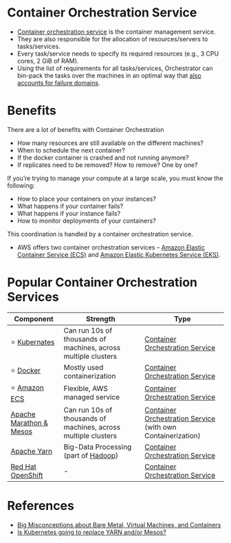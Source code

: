 # Container Orchestration Service
- [Container orchestration service](https://www.vmware.com/topics/glossary/content/container-orchestration.html) is the container management service.
- They are also responsible for the allocation of resources/servers to tasks/services. 
- Every task/service needs to specify its required resources (e.g., 3 CPU cores, 2 GiB of RAM). 
- Using the list of requirements for all tasks/services, Orchestrator can bin-pack the tasks over the machines in an optimal way that [also accounts for failure domains](../0_SystemGlossaries/Reliability/FaultTolerance.md).

# Benefits 

There are a lot of benefits with Container Orchestration
- How many resources are still available on the different machines?
- When to schedule the next container?
- If the docker container is crashed and not running anymore? 
- If replicates need to be removed? How to remove? One by one?

If you’re trying to manage your compute at a large scale, you must know the following:
- How to place your containers on your instances? 
- What happens if your container fails?
- What happens if your instance fails?
- How to monitor deployments of your containers?

This coordination is handled by a container orchestration service. 
- AWS offers two container orchestration services – [Amazon Elastic Container Service (ECS)](../../2_AWSComponents/4_ContainerOrchestrationServices/AmazonECS/Readme.md) and [Amazon Elastic Kubernetes Service (EKS)](../../2_AWSComponents/4_ContainerOrchestrationServices/AmazonEKS.md).

# Popular Container Orchestration Services

| Component                                                                                       | Strength                                                                                              | Type                                                                     |
|-------------------------------------------------------------------------------------------------|-------------------------------------------------------------------------------------------------------|--------------------------------------------------------------------------|
| :star: [Kubernates](Kubernates.md)                                                              | Can run 10s of thousands of machines, across multiple clusters                                        | [Container Orchestration Service](Readme.md)                             |
| :star: [Docker](Docker/Readme.md)                                                               | Mostly used containerization                                                                          | [Container Orchestration Service](Readme.md)                             |
| :star: [Amazon ECS](../../2_AWSComponents/4_ContainerOrchestrationServices/AmazonECS/Readme.md) | Flexible, AWS managed service                                                                         | [Container Orchestration Service](Readme.md)                             |
| [Apache Marathon & Mesos](ApacheMarathon&Mesos.md)                                              | Can run 10s of thousands of machines, across multiple clusters                                        | [Container Orchestration Service](Readme.md) (with own Containerization) |
| [Apache Yarn](ApacheYarn.md)                                                                    | Big-Data Processing (part of [Hadoop](../5_BigDataComponents/ETLServices/BatchProcessing/ApacheHadoop/Readme.md)) | [Container Orchestration Service](Readme.md)                             |
| [Red Hat OpenShift](https://www.redhat.com/en/technologies/cloud-computing/openshift)           | -                                                                                                     | [Container Orchestration Service](Readme.md)                             |

# References
- [Big Misconceptions about Bare Metal, Virtual Machines, and Containers](https://www.youtube.com/watch?v=Jz8Gs4UHTO8)
- [Is Kubernetes going to replace YARN and/or Mesos?](https://www.quora.com/Is-Kubernetes-going-to-replace-YARN-and-or-Mesos)

